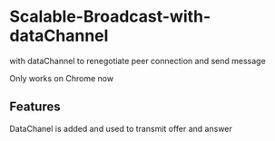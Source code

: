 # Scalable-Broadcast-with-dataChannel
with dataChannel to renegotiate peer connection and send message

Only works on Chrome now

## Features
DataChanel is added and used to transmit offer and answer

